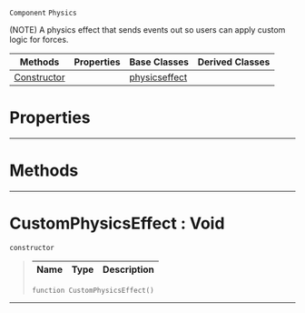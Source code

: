  `Component` `Physics`



(NOTE) A physics effect that sends events out so users can apply custom logic for forces.

|Methods|Properties|Base Classes|Derived Classes|
|---|---|---|---|
|[ Constructor](https://github.com/ZilchEngine/ZilchDocs/blob/master/code_reference/class_reference/customphysicseffect.md#customphysicseffect-void)| |[physicseffect](https://github.com/ZilchEngine/ZilchDocs/blob/master/code_reference/class_reference/physicseffect.md)| |


 #  Properties


---  
 #  Methods


---  
 #  CustomPhysicsEffect : Void

 `constructor`

> 
> |Name|Type|Description|
> |---|---|---|
> ``` lang=cpp, name=Nada
> function CustomPhysicsEffect()
> ``` 


---  
 

 